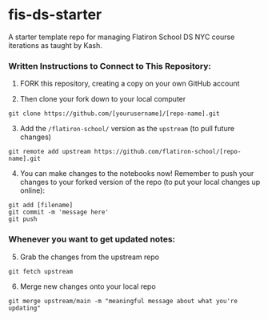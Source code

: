 # fis-ds-starter
A starter template repo for managing Flatiron School DS NYC course iterations as taught by Kash. 

### Written Instructions to Connect to This Repository:

1. FORK this repository, creating a copy on your own GitHub account

2. Then clone your fork down to your local computer
```
git clone https://github.com/[yourusername]/[repo-name].git
```

3. Add the `/flatiron-school/` version as the `upstream` (to pull future changes)
```
git remote add upstream https://github.com/flatiron-school/[repo-name].git
```

4. You can make changes to the notebooks now! Remember to push your changes to your forked version of the repo (to put your local changes up online):
```
git add [filename]
git commit -m 'message here'
git push
```

### Whenever you want to get updated notes:

5. Grab the changes from the upstream repo
```
git fetch upstream
```

6. Merge new changes onto your local repo
```
git merge upstream/main -m "meaningful message about what you're updating"